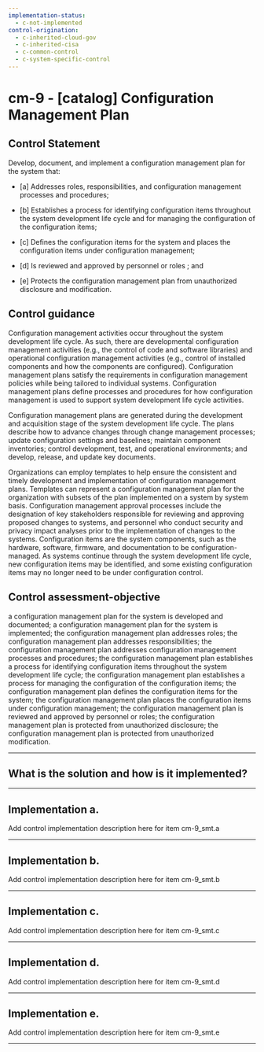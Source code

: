```yaml
---
implementation-status:
  - c-not-implemented
control-origination:
  - c-inherited-cloud-gov
  - c-inherited-cisa
  - c-common-control
  - c-system-specific-control
---
```


# cm-9 - \[catalog\] Configuration Management Plan

## Control Statement

Develop, document, and implement a configuration management plan for the system that:

- \[a\] Addresses roles, responsibilities, and configuration management processes and procedures;

- \[b\] Establishes a process for identifying configuration items throughout the system development life cycle and for managing the configuration of the configuration items;

- \[c\] Defines the configuration items for the system and places the configuration items under configuration management;

- \[d\] Is reviewed and approved by personnel or roles ; and

- \[e\] Protects the configuration management plan from unauthorized disclosure and modification.

## Control guidance

Configuration management activities occur throughout the system development life cycle. As such, there are developmental configuration management activities (e.g., the control of code and software libraries) and operational configuration management activities (e.g., control of installed components and how the components are configured). Configuration management plans satisfy the requirements in configuration management policies while being tailored to individual systems. Configuration management plans define processes and procedures for how configuration management is used to support system development life cycle activities.

Configuration management plans are generated during the development and acquisition stage of the system development life cycle. The plans describe how to advance changes through change management processes; update configuration settings and baselines; maintain component inventories; control development, test, and operational environments; and develop, release, and update key documents.

Organizations can employ templates to help ensure the consistent and timely development and implementation of configuration management plans. Templates can represent a configuration management plan for the organization with subsets of the plan implemented on a system by system basis. Configuration management approval processes include the designation of key stakeholders responsible for reviewing and approving proposed changes to systems, and personnel who conduct security and privacy impact analyses prior to the implementation of changes to the systems. Configuration items are the system components, such as the hardware, software, firmware, and documentation to be configuration-managed. As systems continue through the system development life cycle, new configuration items may be identified, and some existing configuration items may no longer need to be under configuration control.

## Control assessment-objective

a configuration management plan for the system is developed and documented;
a configuration management plan for the system is implemented;
the configuration management plan addresses roles;
the configuration management plan addresses responsibilities;
the configuration management plan addresses configuration management processes and procedures;
the configuration management plan establishes a process for identifying configuration items throughout the system development life cycle;
the configuration management plan establishes a process for managing the configuration of the configuration items;
the configuration management plan defines the configuration items for the system;
the configuration management plan places the configuration items under configuration management;
the configuration management plan is reviewed and approved by personnel or roles;
the configuration management plan is protected from unauthorized disclosure;
the configuration management plan is protected from unauthorized modification.

______________________________________________________________________

## What is the solution and how is it implemented?

<!-- Please leave this section blank and enter implementation details in the parts below. -->

______________________________________________________________________

## Implementation a.

Add control implementation description here for item cm-9_smt.a

______________________________________________________________________

## Implementation b.

Add control implementation description here for item cm-9_smt.b

______________________________________________________________________

## Implementation c.

Add control implementation description here for item cm-9_smt.c

______________________________________________________________________

## Implementation d.

Add control implementation description here for item cm-9_smt.d

______________________________________________________________________

## Implementation e.

Add control implementation description here for item cm-9_smt.e

______________________________________________________________________
